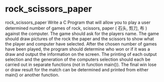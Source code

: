 # rock_scissors_paper
rock_scissors_paper
Write a C Program that will allow you to play a user determined number of games of rock,
scissors, paper ( 石头, 剪刀, 布 ) against the computer. The game should ask for the players
name. The game should draw pictures of the rock the paper and the scissors to show what the
player and computer have selected. After the chosen number of games have been played, the
program should determine who won or if it was a draw and output the information on the
screen. The printing of each output selection and the generation of the computers selection
should each be carried out in separate functions (not in function main()). The final win lose or
draw result for the match can be determined and printed from either main() or another
function.
